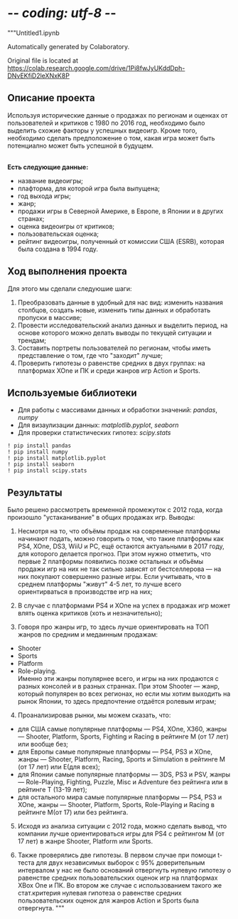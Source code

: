 # -*- coding: utf-8 -*-
"""Untitled1.ipynb

Automatically generated by Colaboratory.

Original file is located at
    https://colab.research.google.com/drive/1Pi8fwJyUKddDph-DNvEKfiD2leXNxK8P

## Описание проекта

Используя исторические данные о продажах по регионам и оценках от пользователей и критиков с 1980 по 2016 год, необходимо было выделить схожие факторы у успешных видеоигр. Кроме того, необходимо сделать предположение о том, какая игра может быть потенциално может быть успешной в будущем.<br>
<br>

**Есть следующие данные:**
* название видеоигры;
* плафторма, для которой игра была выпущена;
* год выхода игры;
* жанр;
* продажи игры в Северной Америке, в Европе, в Японии и в других странах;
* оценка видеоигры от критиков;
* пользовательская оценка;
* рейтинг видеоигры, полученный от комиссии США (ESRB), которая была создана в 1994 году.

## Ход выполнения проекта

Для этого мы сделали следуюшие шаги: <br>
1. Преобразовать данные в удобный для нас вид: изменить названия столбцов, создать новые, изменить типы данных и обработать пропуски в массиве;
2. Провести исследовательский анализ данных и выделить период, на основе которого можно делать выводы по текущей ситуации и трендам;
3. Составить портреты пользователей по регионам, чтобы иметь представление о том, где что "заходит" лучше;
3. Проверить гипотезы о равенстве средних в двух группах: на платформах XOne и ПК и среди жанров игр Action и Sports.

## Используемые библиотеки
- Для работы с массивами данных и обработки значений: *pandas*, *numpy*<br>
- Для визаулизации данных: *matplotlib.pyplot*, *seaborn*<br>
- Для проверки статистических гипотез: *scipy.stats*<br>

```
! pip install pandas
! pip install numpy
! pip install matplotlib.pyplot
! pip install seaborn
! pip install scipy.stats
```

## Результаты

Было решено рассмотреть временной промежуток с 2012 года, когда произошло "устаканивание" в общих продажах игр. Выводы:

1. Несмотря на то, что объёмы продаж на современные платформы начинают подать, можно говорить о том, что такие платформы как PS4, XOne, DS3, WiiU и PC, ещё остаются актуальными в 2017 году, для которого делается прогноз. При этом нужно отметить, что первые 2 платформы появились позже остальных и объёмы продажи игр на них не так сильно зависят от бестселлерова — на них покупают совершенно разные игры. Если учитывать, что в среднем платформы "живут" 4-5 лет, то лучше всего ориентирваться в производстве игр на них;

2. В случае с платформами PS4 и XOne на успех в продажах игр может влять оценка критиков (хоть и незначительно);

3. Говоря про жанры игр, то здесь лучше ориентировать на ТОП жанров по средним и медаинным продажам:
- Shooter
- Sports
- Platform
- Role-playing. <br>
Именно эти жанры популярнее всего, и игры на них продаются с разных консолей и в разных страннах. При этом Shooter — жанр, который популярен во всех регионах, но если мы хотим выходить на рынок Японии, то здесь предпочтение отдаётся ролевым играм;

4. Проанализировав рынки, мы можем сказать, что:
- для США самые популярные платформы — PS4, XOne, X360, жанры — Shooter, Platform, Sports, Fighting и Racing в рейтинге M (от 17 лет) или вообще без;
- для Европы самые популярные платформы — PS4, PS3 и XOne, жанры — Shooter, Platform, Racing, Sports и Simulation в рейтинге M (от 17 лет) или E(для всех);
- для Японии самые популярные платформы — 3DS, PS3 и PSV, жанры — Role-Playing, Fighting, Puzzle, Misc и Adventure без рейтинга или в рейтинге T (13-19 лет);
- для остального мира самые популярные платформы — PS4, PS3 и XOne, жанры — Shooter, Platform, Sports, Role-Playing и Racing в рейтинге M(от 17) или без рейтинга.


5. Исходя из анализа ситуации с 2012 года, можно сделать вывод, что компании лучше ориентироваться игры для PS4 c рейтингом M (от 17 лет) в жанре Shooter, Platform или Sports.

6. Также проверялись две гипотезы. В первом случае при помощи t-теста для двух независимых выборок с 95% доверительным интервалом у нас не было оснований отвергнуть нулевую гипотезу о равенстве средних пользовательских оценок игр на платформах XBox One и ПК. Во втором же случае с использованием такого же стат.критерия нулевая гипотеза о равенстве средних пользовательских оценок для жанров Action и Sports была отвергнута.
"""